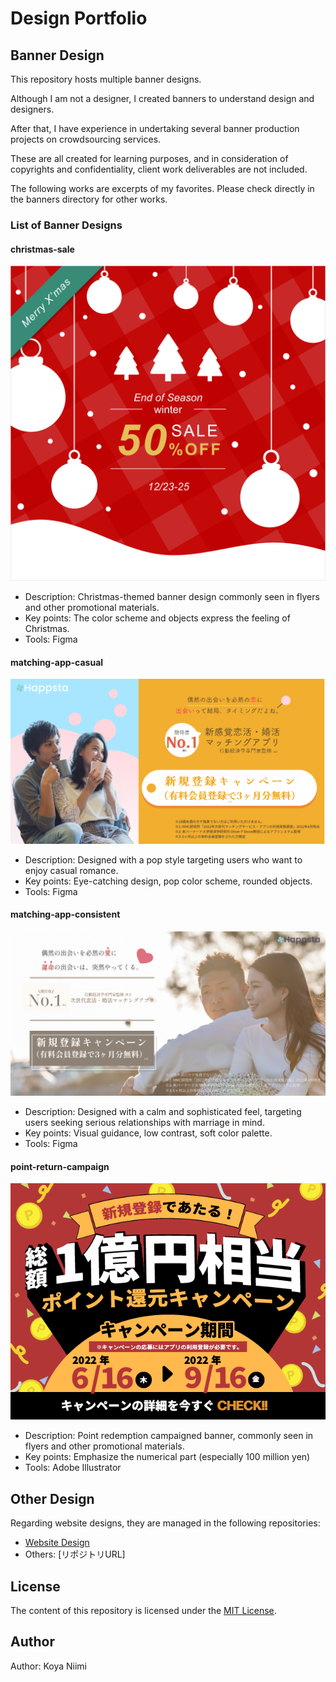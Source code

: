 # Design Portfolio

## Banner Design

This repository hosts multiple banner designs.  

Although I am not a designer, I created banners to understand design and designers.  

After that, I have experience in undertaking several banner production projects on crowdsourcing services.  

These are all created for learning purposes, and in consideration of copyrights and confidentiality, client work deliverables are not included.

The following works are excerpts of my favorites. Please check directly in the banners directory for other works.

### List of Banner Designs

#### christmas-sale

![christmas-sale](banners/christmas-sale3.png)

* Description: Christmas-themed banner design commonly seen in flyers and other promotional materials.
* Key points:  The color scheme and objects express the feeling of Christmas.
* Tools: Figma

#### matching-app-casual

![matching-app-casual](banners/matching-app/matching-app-casual.png)

* Description: Designed with a pop style targeting users who want to enjoy casual romance.
* Key points: Eye-catching design, pop color scheme, rounded objects.
* Tools: Figma

#### matching-app-consistent

![matching-app-consistent](banners/matching-app/matching-app-consistent.png)

* Description: Designed with a calm and sophisticated feel, targeting users seeking serious relationships with marriage in mind.
* Key points: Visual guidance, low contrast, soft color palette.
* Tools: Figma

#### point-return-campaign

![point-return-campaign](banners/point-return-campaign.png)

* Description: Point redemption campaigned banner, commonly seen in flyers and other promotional materials.
* Key points:  Emphasize the numerical part (especially 100 million yen)
* Tools: Adobe Illustrator


## Other Design

Regarding website designs, they are managed in the following repositories:

* [Website Design](https://github.com/KoyaNimi/website-design)
* Others: [リポジトリURL]

## License

The content of this repository is licensed under the [MIT License](LICENSE.txt).

## Author

Author: Koya Niimi
